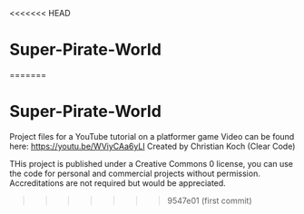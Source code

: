 <<<<<<< HEAD
# Super-Pirate-World
=======
# Super-Pirate-World
Project files for a YouTube tutorial on a platformer game
Video can be found here: https://youtu.be/WViyCAa6yLI
Created by Christian Koch (Clear Code)

THis project is published under a Creative Commons 0 license, you can use the code for personal and commercial projects without permission. Accreditations are not required but would be appreciated. 
>>>>>>> 9547e01 (first commit)

